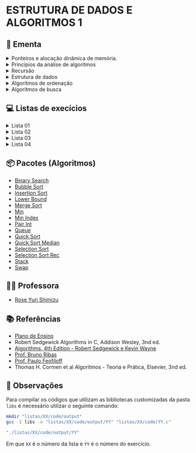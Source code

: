 # ESTRUTURA DE DADOS E ALGORITMOS 1

## :book: Ementa

<div>
    <details>
        <summary>Ponteiros e alocação dinâmica de memória.</summary>
    </details>
    <details>
        <summary>Princípios da análise de algoritmos</summary>
        <ul>
            <li>Complexidade computacional.</li>
            <li>Análise assintótica: notação Big-O.</li>
        </ul>
    </details>
    <details>
        <summary>Recursão</summary>
        <ul>
            <li>Algoritmos recursivos</li>
            <li>Método da divisão e conquista</li>
        </ul>
    </details>
    <details>
        <summary>Estrutura de dados</summary>
        <ul>
            <li>Elementares (lineares):</li>
                <ul>
                    <li>Arrays e listas</li>
                    <li>Listas encadeadas.</li>
                </ul>
            <li>Tipos abstratos de dados</li>
                <ul>
                    <li>Filas</li>
                    <li>Pilhas</li>
                    <li>Árvores binárias</li>
                </ul>
        </ul>
    </details>
    <details>
        <summary>Algoritmos de ordenação</summary>
        <ul>
            <li>Métodos elementares:</li>
                <ul>
                    <li>Selection Sort</li>
                    <li>Insertion Sort</li>
                    <li>Bubble Sort</li>
                </ul>
            <li>Quicksort</li>
            <li>Mergesort</li>
            <li>Filas de prioridades e heapsort</li>
            <li>Radix sorting</li>
        </ul>
    </details>
    <details>
        <summary>Algoritmos de busca</summary>
        <ul>
            <li>Busca sequencial</li>
            <li>Busca binária</li>
            <li>Árvores de busca binária</li>
        </ul>
    </details>
</div>

## :computer: Listas de execícios

<div>
    <details>
        <summary>Lista 01</summary>
        <ul>
            <li><a target='_self' href='https://github.com/unbytes/eda1/tree/main/listas/01/code/(A)-ola-mundo.c'>(A) Ola Mundo</a> - (<a target='_self' href='https://github.com/unbytes/eda1/blob/main/listas/01/docs/A.pdf'>PDF</a>)</li>
            <li><a target='_self' href='https://github.com/unbytes/eda1/tree/main/listas/01/code/(B)-pedágio.c'>(B) Pedágio</a> - (<a target='_self' href='https://github.com/unbytes/eda1/blob/main/listas/01/docs/B.pdf'>PDF</a>)</li>
            <li><a target='_self' href='https://github.com/unbytes/eda1/tree/main/listas/01/code/(C)-distância-de-manhattan.c'>(C) Distância De Manhattan</a> - (<a target='_self' href='https://github.com/unbytes/eda1/blob/main/listas/01/docs/C.pdf'>PDF</a>)</li>
            <li><a target='_self' href='https://github.com/unbytes/eda1/tree/main/listas/01/code/(D)-transporte.c'>(D) Transporte</a> - (<a target='_self' href='https://github.com/unbytes/eda1/blob/main/listas/01/docs/D.pdf'>PDF</a>)</li>
            <li><a target='_self' href='https://github.com/unbytes/eda1/tree/main/listas/01/code/(E)-zerinho-ou-um.c'>(E) Zerinho Ou Um</a> - (<a target='_self' href='https://github.com/unbytes/eda1/blob/main/listas/01/docs/E.pdf'>PDF</a>)</li>
            <li><a target='_self' href='https://github.com/unbytes/eda1/tree/main/listas/01/code/(F)-cartas.c'>(F) Cartas</a> - (<a target='_self' href='https://github.com/unbytes/eda1/blob/main/listas/01/docs/F.pdf'>PDF</a>)</li>
            <li><a target='_self' href='https://github.com/unbytes/eda1/tree/main/listas/01/code/(G)-frota-de-táxi.c'>(G) Frota De Táxi</a> - (<a target='_self' href='https://github.com/unbytes/eda1/blob/main/listas/01/docs/G.pdf'>PDF</a>)</li>
            <li><a target='_self' href='https://github.com/unbytes/eda1/tree/main/listas/01/code/(H)-bafo.c'>(H) Bafo</a> - (<a target='_self' href='https://github.com/unbytes/eda1/blob/main/listas/01/docs/H.pdf'>PDF</a>)</li>
            <li><a target='_self' href='https://github.com/unbytes/eda1/tree/main/listas/01/code/(I)-elevador.c'>(I) Elevador</a> - (<a target='_self' href='https://github.com/unbytes/eda1/blob/main/listas/01/docs/I.pdf'>PDF</a>)</li>
            <li><a target='_self' href='https://github.com/unbytes/eda1/tree/main/listas/01/code/(J)-thums.c'>(J) Thums</a> - (<a target='_self' href='https://github.com/unbytes/eda1/blob/main/listas/01/docs/J.pdf'>PDF</a>)</li>
            <li><a target='_self' href='https://github.com/unbytes/eda1/tree/main/listas/01/code/(L)-calculando.c'>(L) Calculando</a> - (<a target='_self' href='https://github.com/unbytes/eda1/blob/main/listas/01/docs/L.pdf'>PDF</a>)</li>
            <li><a target='_self' href='https://github.com/unbytes/eda1/tree/main/listas/01/code/(M)-vetor-2.c'>(M) Vetor 2</a> - (<a target='_self' href='https://github.com/unbytes/eda1/blob/main/listas/01/docs/M.pdf'>PDF</a>)</li>
            <li><a target='_self' href='https://github.com/unbytes/eda1/tree/main/listas/01/code/(N)-vetor-5.c'>(N) Vetor 5</a> - (<a target='_self' href='https://github.com/unbytes/eda1/blob/main/listas/01/docs/N.pdf'>PDF</a>)</li>
            <li><a target='_self' href='https://github.com/unbytes/eda1/tree/main/listas/01/code/(O)-vetor-3.c'>(O) Vetor 3</a> - (<a target='_self' href='https://github.com/unbytes/eda1/blob/main/listas/01/docs/O.pdf'>PDF</a>)</li>
            <li><a target='_self' href='https://github.com/unbytes/eda1/tree/main/listas/01/code/(P)-índices-pares-e-ímpares.c'>(P) Índices Pares E Ímpares</a> - (<a target='_self' href='https://github.com/unbytes/eda1/blob/main/listas/01/docs/P.pdf'>PDF</a>)</li>
            <li><a target='_self' href='https://github.com/unbytes/eda1/tree/main/listas/01/code/(Q)-aeroporto.c'>(Q) Aeroporto</a> - (<a target='_self' href='https://github.com/unbytes/eda1/blob/main/listas/01/docs/Q.pdf'>PDF</a>)</li>
            <li><a target='_self' href='https://github.com/unbytes/eda1/tree/main/listas/01/code/(R)-chuva.c'>(R) Chuva</a> - (<a target='_self' href='https://github.com/unbytes/eda1/blob/main/listas/01/docs/R.pdf'>PDF</a>)</li>
            <li><a target='_self' href='https://github.com/unbytes/eda1/tree/main/listas/01/code/(S)-campo-de-minhocas.c'>(S) Campo De Minhocas</a> - (<a target='_self' href='https://github.com/unbytes/eda1/blob/main/listas/01/docs/S.pdf'>PDF</a>)</li>
            <li><a target='_self' href='https://github.com/unbytes/eda1/tree/main/listas/01/code/(T)-string-1.c'>(T) String 1</a> - (<a target='_self' href='https://github.com/unbytes/eda1/blob/main/listas/01/docs/T.pdf'>PDF</a>)</li>
            <li><a target='_self' href='https://github.com/unbytes/eda1/tree/main/listas/01/code/(U)-string-2.c'>(U) String 2</a> - (<a target='_self' href='https://github.com/unbytes/eda1/blob/main/listas/01/docs/U.pdf'>PDF</a>)</li>
            <li><a target='_self' href='https://github.com/unbytes/eda1/tree/main/listas/01/code/(V)-senha-da-tia.c'>(V) Senha Da Tia</a> - (<a target='_self' href='https://github.com/unbytes/eda1/blob/main/listas/01/docs/V.pdf'>PDF</a>)</li>
            <li><a target='_self' href='https://github.com/unbytes/eda1/tree/main/listas/01/code/(X)-letras.c'>(X) Letras</a> - (<a target='_self' href='https://github.com/unbytes/eda1/blob/main/listas/01/docs/X.pdf'>PDF</a>)</li>
            <li><a target='_self' href='https://github.com/unbytes/eda1/tree/main/listas/01/code/(Z)-quem-vai-ser-reprovado.c'>(Z) Quem Vai Ser Reprovado</a> - (<a target='_self' href='https://github.com/unbytes/eda1/blob/main/listas/01/docs/Z.pdf'>PDF</a>)</li>
    </ul>
    </details>
    <details>
        <summary>Lista 02</summary>
        <ul>
            <li><a target='_self' href='https://github.com/unbytes/eda1/tree/main/listas/02/code/(A)-swap.c'>(A) Swap</a> - (<a target='_self' href='https://github.com/unbytes/eda1/blob/main/listas/02/docs/A.pdf'>PDF</a>)</li>
            <li><a target='_self' href='https://github.com/unbytes/eda1/tree/main/listas/02/code/(B)-f91.c'>(B) F91</a> - (<a target='_self' href='https://github.com/unbytes/eda1/blob/main/listas/02/docs/B.pdf'>PDF</a>)</li>
            <li><a target='_self' href='https://github.com/unbytes/eda1/tree/main/listas/02/code/(C)-move-os-xs.c'>(C) Move Os Xs</a> - (<a target='_self' href='https://github.com/unbytes/eda1/blob/main/listas/02/docs/C.pdf'>PDF</a>)</li>
            <li><a target='_self' href='https://github.com/unbytes/eda1/tree/main/listas/02/code/(D)-rumo-aos-9s.c'>(D) Rumo Aos 9S</a> - (<a target='_self' href='https://github.com/unbytes/eda1/blob/main/listas/02/docs/D.pdf'>PDF</a>)</li>
            <li><a target='_self' href='https://github.com/unbytes/eda1/tree/main/listas/02/code/(E)-soma-dos-dígitos.c'>(E) Soma Dos Dígitos</a> - (<a target='_self' href='https://github.com/unbytes/eda1/blob/main/listas/02/docs/E.pdf'>PDF</a>)</li>
            <li><a target='_self' href='https://github.com/unbytes/eda1/tree/main/listas/02/code/(F)-fibonacci-espertinho.c'>(F) Fibonacci Espertinho</a> - (<a target='_self' href='https://github.com/unbytes/eda1/blob/main/listas/02/docs/F.pdf'>PDF</a>)</li>
            <li><a target='_self' href='https://github.com/unbytes/eda1/tree/main/listas/02/code/(G)-pares-de-caracteres.c'>(G) Pares De Caracteres</a> - (<a target='_self' href='https://github.com/unbytes/eda1/blob/main/listas/02/docs/G.pdf'>PDF</a>)</li>
            <li><a target='_self' href='https://github.com/unbytes/eda1/tree/main/listas/02/code/(H)-troca-x-por-y.c'>(H) Troca X Por Y</a> - (<a target='_self' href='https://github.com/unbytes/eda1/blob/main/listas/02/docs/H.pdf'>PDF</a>)</li>
            <li><a target='_self' href='https://github.com/unbytes/eda1/tree/main/listas/02/code/(I)-string-ao-contrário.c'>(I) String Ao Contrário</a> - (<a target='_self' href='https://github.com/unbytes/eda1/blob/main/listas/02/docs/I.pdf'>PDF</a>)</li>
            <li><a target='_self' href='https://github.com/unbytes/eda1/tree/main/listas/02/code/(J)-maior-substring.c'>(J) Maior Substring</a> - (<a target='_self' href='https://github.com/unbytes/eda1/blob/main/listas/02/docs/J.pdf'>PDF</a>)</li>
            <li><a target='_self' href='https://github.com/unbytes/eda1/tree/main/listas/02/code/(L)-ultrapassa-minimamente.c'>(L) Ultrapassa Minimamente</a> - (<a target='_self' href='https://github.com/unbytes/eda1/blob/main/listas/02/docs/L.pdf'>PDF</a>)</li>
            <li><a target='_self' href='https://github.com/unbytes/eda1/tree/main/listas/02/code/(M)-buscar.c'>(M) Buscar</a> - (<a target='_self' href='https://github.com/unbytes/eda1/blob/main/listas/02/docs/M.pdf'>PDF</a>)</li>
            <li><a target='_self' href='https://github.com/unbytes/eda1/tree/main/listas/02/code/(N)-dividir.c'>(N) Dividir</a> - (<a target='_self' href='https://github.com/unbytes/eda1/blob/main/listas/02/docs/N.pdf'>PDF</a>)</li>
            <li><a target='_self' href='https://github.com/unbytes/eda1/tree/main/listas/02/code/(O)-impressão.c'>(O) Impressão</a> - (<a target='_self' href='https://github.com/unbytes/eda1/blob/main/listas/02/docs/O.pdf'>PDF</a>)</li>
            <li><a target='_self' href='https://github.com/unbytes/eda1/tree/main/listas/02/code/(P)-inserção.c'>(P) Inserção</a> - (<a target='_self' href='https://github.com/unbytes/eda1/blob/main/listas/02/docs/P.pdf'>PDF</a>)</li>
            <li><a target='_self' href='https://github.com/unbytes/eda1/tree/main/listas/02/code/(Q)-juntar.c'>(Q) Juntar</a> - (<a target='_self' href='https://github.com/unbytes/eda1/blob/main/listas/02/docs/Q.pdf'>PDF</a>)</li>
            <li><a target='_self' href='https://github.com/unbytes/eda1/tree/main/listas/02/code/(R)-remoção.c'>(R) Remoção</a> - (<a target='_self' href='https://github.com/unbytes/eda1/blob/main/listas/02/docs/R.pdf'>PDF</a>)</li>
    </ul>
    </details>
    <details>
        <summary>Lista 03</summary>
        <ul>
            <li><a target='_self' href='https://github.com/unbytes/eda1/tree/main/listas/03/code/(01)-desenfileira-circular.c'>(01) Desenfileira Circular</a> - (<a target='_self' href='https://github.com/unbytes/eda1/blob/main/listas/03/docs/01.pdf'>PDF</a>)</li>
            <li><a target='_self' href='https://github.com/unbytes/eda1/tree/main/listas/03/code/(02)-desenfileira-lista-encadeada.c'>(02) Desenfileira Lista Encadeada</a> - (<a target='_self' href='https://github.com/unbytes/eda1/blob/main/listas/03/docs/02.pdf'>PDF</a>)</li>
            <li><a target='_self' href='https://github.com/unbytes/eda1/tree/main/listas/03/code/(03)-desenfileira-lista-estática.c'>(03) Desenfileira Lista Estática</a> - (<a target='_self' href='https://github.com/unbytes/eda1/blob/main/listas/03/docs/03.pdf'>PDF</a>)</li>
            <li><a target='_self' href='https://github.com/unbytes/eda1/tree/main/listas/03/code/(04)-enfileira-circular.c'>(04) Enfileira Circular</a> - (<a target='_self' href='https://github.com/unbytes/eda1/blob/main/listas/03/docs/04.pdf'>PDF</a>)</li>
            <li><a target='_self' href='https://github.com/unbytes/eda1/tree/main/listas/03/code/(05)-enfileira-lista-encadeada.c'>(05) Enfileira Lista Encadeada</a> - (<a target='_self' href='https://github.com/unbytes/eda1/blob/main/listas/03/docs/05.pdf'>PDF</a>)</li>
            <li><a target='_self' href='https://github.com/unbytes/eda1/tree/main/listas/03/code/(06)-enfileira-lista-estática.c'>(06) Enfileira Lista Estática</a> - (<a target='_self' href='https://github.com/unbytes/eda1/blob/main/listas/03/docs/06.pdf'>PDF</a>)</li>
            <li><a target='_self' href='https://github.com/unbytes/eda1/tree/main/listas/03/code/(07)-filas-lista-encadeada.c'>(07) Filas Lista Encadeada</a> - (<a target='_self' href='https://github.com/unbytes/eda1/blob/main/listas/03/docs/07.pdf'>PDF</a>)</li>
            <li><a target='_self' href='https://github.com/unbytes/eda1/tree/main/listas/03/code/(08)-filas-lista-estática.c'>(08) Filas Lista Estática</a> - (<a target='_self' href='https://github.com/unbytes/eda1/blob/main/listas/03/docs/08.pdf'>PDF</a>)</li>
            <li><a target='_self' href='https://github.com/unbytes/eda1/tree/main/listas/03/code/(09)-jogando-cartas-fora.c'>(09) Jogando Cartas Fora</a> - (<a target='_self' href='https://github.com/unbytes/eda1/blob/main/listas/03/docs/09.pdf'>PDF</a>)</li>
            <li><a target='_self' href='https://github.com/unbytes/eda1/tree/main/listas/03/code/(10)-string-ao-contrário.c'>(10) String Ao Contrário</a> - (<a target='_self' href='https://github.com/unbytes/eda1/blob/main/listas/03/docs/10.pdf'>PDF</a>)</li>
            <li><a target='_self' href='https://github.com/unbytes/eda1/tree/main/listas/03/code/(11)-botas-perdidas.c'>(11) Botas Perdidas</a> - (<a target='_self' href='https://github.com/unbytes/eda1/blob/main/listas/03/docs/11.pdf'>PDF</a>)</li>
            <li><a target='_self' href='https://github.com/unbytes/eda1/tree/main/listas/03/code/(12)-vivo-ou-morto.c'>(12) Vivo Ou Morto</a> - (<a target='_self' href='https://github.com/unbytes/eda1/blob/main/listas/03/docs/12.pdf'>PDF</a>)</li>
            <li><a target='_self' href='https://github.com/unbytes/eda1/tree/main/listas/03/code/(13)-expressões.c'>(13) Expressões</a> - (<a target='_self' href='https://github.com/unbytes/eda1/blob/main/listas/03/docs/13.pdf'>PDF</a>)</li>
            <li><a target='_self' href='https://github.com/unbytes/eda1/tree/main/listas/03/code/(14)-elevator-trouble.c'>(14) Elevator Trouble</a> - (<a target='_self' href='https://github.com/unbytes/eda1/blob/main/listas/03/docs/14.pdf'>PDF</a>)</li>
            <li><a target='_self' href='https://github.com/unbytes/eda1/tree/main/listas/03/code/(15)-street-parade.c'>(15) Street Parade</a> - (<a target='_self' href='https://github.com/unbytes/eda1/blob/main/listas/03/docs/15.pdf'>PDF</a>)</li>
            <li><a target='_self' href='https://github.com/unbytes/eda1/tree/main/listas/03/code/(16)-desenfileira-circular.c'>(16) Desenfileira Circular</a> - (<a target='_self' href='https://github.com/unbytes/eda1/blob/main/listas/03/docs/16.pdf'>PDF</a>)</li>
            <li><a target='_self' href='https://github.com/unbytes/eda1/tree/main/listas/03/code/(17)-pilhas-desempilha-1.c'>(17) Pilhas Desempilha 1</a> - (<a target='_self' href='https://github.com/unbytes/eda1/blob/main/listas/03/docs/17.pdf'>PDF</a>)</li>
            <li><a target='_self' href='https://github.com/unbytes/eda1/tree/main/listas/03/code/(18)-pilhas-desempilha-2.c'>(18) Pilhas Desempilha 2</a> - (<a target='_self' href='https://github.com/unbytes/eda1/blob/main/listas/03/docs/18.pdf'>PDF</a>)</li>
            <li><a target='_self' href='https://github.com/unbytes/eda1/tree/main/listas/03/code/(19)-pilhas-empilha-1.c'>(19) Pilhas Empilha 1</a> - (<a target='_self' href='https://github.com/unbytes/eda1/blob/main/listas/03/docs/19.pdf'>PDF</a>)</li>
            <li><a target='_self' href='https://github.com/unbytes/eda1/tree/main/listas/03/code/(20)-pilhas-empilha-2.c'>(20) Pilhas Empilha 2</a> - (<a target='_self' href='https://github.com/unbytes/eda1/blob/main/listas/03/docs/20.pdf'>PDF</a>)</li>
            <li><a target='_self' href='https://github.com/unbytes/eda1/tree/main/listas/03/code/(21)-representação-de-pilhas-em-listas-encadeadas.c'>(21) Representação De Pilhas Em Listas Encadeadas</a> - (<a target='_self' href='https://github.com/unbytes/eda1/blob/main/listas/03/docs/21.pdf'>PDF</a>)</li>
            <li><a target='_self' href='https://github.com/unbytes/eda1/tree/main/listas/03/code/(22)-representação-de-pilhas-em-vetores.c'>(22) Representação De Pilhas Em Vetores</a> - (<a target='_self' href='https://github.com/unbytes/eda1/blob/main/listas/03/docs/22.pdf'>PDF</a>)</li>
            <li><a target='_self' href='https://github.com/unbytes/eda1/tree/main/listas/03/code/(23)-árvores-percurso-inorder.c'>(23) Árvores Percurso Inorder</a> - (<a target='_self' href='https://github.com/unbytes/eda1/blob/main/listas/03/docs/23.pdf'>PDF</a>)</li>
            <li><a target='_self' href='https://github.com/unbytes/eda1/tree/main/listas/03/code/(24)-árvores-percurso-postorder.c'>(24) Árvores Percurso Postorder</a> - (<a target='_self' href='https://github.com/unbytes/eda1/blob/main/listas/03/docs/24.pdf'>PDF</a>)</li>
            <li><a target='_self' href='https://github.com/unbytes/eda1/tree/main/listas/03/code/(25)-árvores-percurso-preorder.c'>(25) Árvores Percurso Preorder</a> - (<a target='_self' href='https://github.com/unbytes/eda1/blob/main/listas/03/docs/25.pdf'>PDF</a>)</li>
    </ul>
    </details>
    <details>
        <summary>Lista 04</summary>
        <ul>
            <li><a target='_self' href='https://github.com/unbytes/eda1/tree/main/listas/04/code/(A)-ordenação-por-bolha.c'>(A) Ordenação Por Bolha</a> - (<a target='_self' href='https://github.com/unbytes/eda1/blob/main/listas/04/docs/A.pdf'>PDF</a>)</li>
            <li><a target='_self' href='https://github.com/unbytes/eda1/tree/main/listas/04/code/(B)-ordenação-por-seleção.c'>(B) Ordenação Por Seleção</a> - (<a target='_self' href='https://github.com/unbytes/eda1/blob/main/listas/04/docs/B.pdf'>PDF</a>)</li>
            <li><a target='_self' href='https://github.com/unbytes/eda1/tree/main/listas/04/code/(C)-ordenação-por-inserção.c'>(C) Ordenação Por Inserção</a> - (<a target='_self' href='https://github.com/unbytes/eda1/blob/main/listas/04/docs/C.pdf'>PDF</a>)</li>
            <li><a target='_self' href='https://github.com/unbytes/eda1/tree/main/listas/04/code/(D)-implemente-o-merge-sort.c'>(D) Implemente O Merge Sort</a> - (<a target='_self' href='https://github.com/unbytes/eda1/blob/main/listas/04/docs/D.pdf'>PDF</a>)</li>
            <li><a target='_self' href='https://github.com/unbytes/eda1/tree/main/listas/04/code/(E)-ordenação-sem-laços.c'>(E) Ordenação Sem Laços</a> - (<a target='_self' href='https://github.com/unbytes/eda1/blob/main/listas/04/docs/E.pdf'>PDF</a>)</li>
            <li><a target='_self' href='https://github.com/unbytes/eda1/tree/main/listas/04/code/(F)-analisando-dados-de-degustação.c'>(F) Analisando Dados De Degustação</a> - (<a target='_self' href='https://github.com/unbytes/eda1/blob/main/listas/04/docs/F.pdf'>PDF</a>)</li>
            <li><a target='_self' href='https://github.com/unbytes/eda1/tree/main/listas/04/code/(G)-ordenação-eficiente.c'>(G) Ordenação Eficiente</a> - (<a target='_self' href='https://github.com/unbytes/eda1/blob/main/listas/04/docs/G.pdf'>PDF</a>)</li>
            <li><a target='_self' href='https://github.com/unbytes/eda1/tree/main/listas/04/code/(H)-busca-binária.c'>(H) Busca Binária</a> - (<a target='_self' href='https://github.com/unbytes/eda1/blob/main/listas/04/docs/H.pdf'>PDF</a>)</li>
            <li><a target='_self' href='https://github.com/unbytes/eda1/tree/main/listas/04/code/(I)-busca-geral-num-conjunto-não-ordenado.c'>(I) Busca Geral Num Conjunto Não Ordenado</a> - (<a target='_self' href='https://github.com/unbytes/eda1/blob/main/listas/04/docs/I.pdf'>PDF</a>)</li>
            <li><a target='_self' href='https://github.com/unbytes/eda1/tree/main/listas/04/code/(J)-número-proibido.c'>(J) Número Proibido</a> - (<a target='_self' href='https://github.com/unbytes/eda1/blob/main/listas/04/docs/J.pdf'>PDF</a>)</li>
            <li><a target='_self' href='https://github.com/unbytes/eda1/tree/main/listas/04/code/(L)-pesquisa-instruções.c'>(L) Pesquisa Instruções</a> - (<a target='_self' href='https://github.com/unbytes/eda1/blob/main/listas/04/docs/L.pdf'>PDF</a>)</li>
            <li><a target='_self' href='https://github.com/unbytes/eda1/tree/main/listas/04/code/(M)-o-fantástico-jáspison.c'>(M) O Fantástico Jáspison</a> - (<a target='_self' href='https://github.com/unbytes/eda1/blob/main/listas/04/docs/M.pdf'>PDF</a>)</li>
            <li><a target='_self' href='https://github.com/unbytes/eda1/tree/main/listas/04/code/(N)-eleição-ursal.c'>(N) Eleição Ursal</a> - (<a target='_self' href='https://github.com/unbytes/eda1/blob/main/listas/04/docs/N.pdf'>PDF</a>)</li>
            <li><a target='_self' href='https://github.com/unbytes/eda1/tree/main/listas/04/code/(O)-números-malucos-únicos-reinseridos.c'>(O) Números Malucos Únicos Reinseridos</a> - (<a target='_self' href='https://github.com/unbytes/eda1/blob/main/listas/04/docs/O.pdf'>PDF</a>)</li>
    </ul>
    </details>
</div>

## :package: Pacotes (Algoritmos)

- [Binary Search](https://github.com/unbytes/eda1/blob/main/libs/binary_search.h)
- [Bubble Sort](https://github.com/unbytes/eda1/blob/main/libs/bubble_sort.h)
- [Insertion Sort](https://github.com/unbytes/eda1/blob/main/libs/insertion_sort.h)
- [Lower Bound](https://github.com/unbytes/eda1/blob/main/libs/lower_bound.h)
- [Merge Sort](https://github.com/unbytes/eda1/blob/main/libs/merge_sort.h)
- [Min](https://github.com/unbytes/eda1/blob/main/libs/min.h)
- [Min Index](https://github.com/unbytes/eda1/blob/main/libs/min_index.h)
- [Pair Int](https://github.com/unbytes/eda1/blob/main/libs/pair_int.h)
- [Queue](https://github.com/unbytes/eda1/blob/main/libs/queue.h)
- [Quick Sort](https://github.com/unbytes/eda1/blob/main/libs/quick_sort.h)
- [Quick Sort Median](https://github.com/unbytes/eda1/blob/main/libs/quick_sort_median.h)
- [Selection Sort](https://github.com/unbytes/eda1/blob/main/libs/selection_sort.h)
- [Selection Sort Rec](https://github.com/unbytes/eda1/blob/main/libs/selection_sort_rec.h)
- [Stack](https://github.com/unbytes/eda1/blob/main/libs/stack.h)
- [Swap](https://github.com/unbytes/eda1/blob/main/libs/swap.h)

## :man_teacher: Professora

- [Rose Yuri Shimizu](https://sigaa.unb.br/sigaa/public/docente/portal.jsf?siape=1276557)

## :books: Referências

- [Plano de Ensino](https://fga.rysh.com.br/eda1/)
- Robert Sedgewick Algorithms in C, Addison Wesley, 3nd ed.
- [Algorithms, 4th Edition - Robert Sedgewick e Kevin Wayne](https://algs4.cs.princeton.edu/home/)
- [Prof. Bruno Ribas](https://www.brunoribas.com.br/)
- [Prof. Paulo Feofiloff](https://www.ime.usp.br/~pf/algoritmos/index.html#C-language)
- Thomas H. Cormen et al Algoritmos - Teoria e Prática, Elsevier, 3nd ed.

## :dart: Observações

Para compilar os códigos que utilizam as bibliotecas customizadas da pasta `libs` é necessário utilizar o seguinte comando:

```bash
mkdir "listas/XX/code/output"
gcc -I libs -o "listas/XX/code/output/YY" "listas/XX/code/YY.c"

"./listas/XX/code/output/YY"
```

Em que `XX` é o número da lista e `YY` é o número do exercício.
